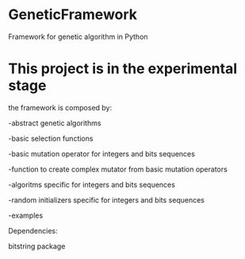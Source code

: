 # GeneticFramework
Framework for genetic algorithm in Python

# This project is in the experimental stage

the framework is composed by:

-abstract genetic algorithms

-basic selection functions

-basic mutation operator for integers and bits sequences

-function to create complex mutator from basic mutation operators

-algoritms specific for integers and bits sequences

-random initializers specific for integers and bits sequences

-examples

Dependencies:

bitstring package
